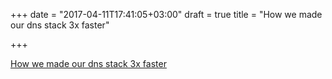 +++
date = "2017-04-11T17:41:05+03:00"
draft = true
title = "How we made our dns stack 3x faster"

+++

<p><a href="https://blog.cloudflare.com/how-we-made-our-dns-stack-3x-faster">How we made our dns stack 3x faster</a></p>